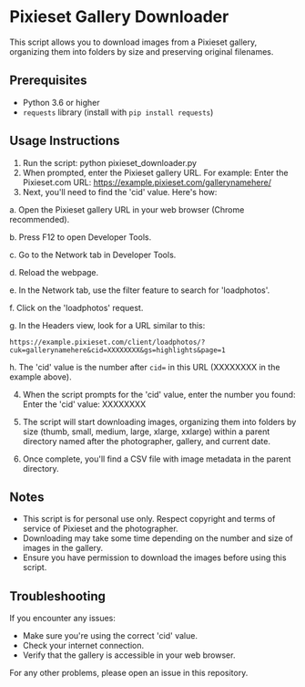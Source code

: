 # Pixieset Gallery Downloader

This script allows you to download images from a Pixieset gallery, organizing them into folders by size and preserving original filenames.

## Prerequisites

- Python 3.6 or higher
- `requests` library (install with `pip install requests`)

## Usage Instructions

1. Run the script: python pixieset_downloader.py
2. When prompted, enter the Pixieset gallery URL. For example: Enter the Pixieset.com URL: https://example.pixieset.com/gallerynamehere/
3. Next, you'll need to find the 'cid' value. Here's how:

a. Open the Pixieset gallery URL in your web browser (Chrome recommended).

b. Press F12 to open Developer Tools.

c. Go to the Network tab in Developer Tools.

d. Reload the webpage.

e. In the Network tab, use the filter feature to search for 'loadphotos'.

f. Click on the 'loadphotos' request.

g. In the Headers view, look for a URL similar to this:
   ```
   https://example.pixieset.com/client/loadphotos/?cuk=gallerynamehere&cid=XXXXXXXX&gs=highlights&page=1
   ```

h. The 'cid' value is the number after `cid=` in this URL (XXXXXXXX in the example above).

4. When the script prompts for the 'cid' value, enter the number you found: Enter the 'cid' value: XXXXXXXX

5. The script will start downloading images, organizing them into folders by size (thumb, small, medium, large, xlarge, xxlarge) within a parent directory named after the photographer, gallery, and current date.

6. Once complete, you'll find a CSV file with image metadata in the parent directory.

## Notes

- This script is for personal use only. Respect copyright and terms of service of Pixieset and the photographer.
- Downloading may take some time depending on the number and size of images in the gallery.
- Ensure you have permission to download the images before using this script.

## Troubleshooting

If you encounter any issues:
- Make sure you're using the correct 'cid' value.
- Check your internet connection.
- Verify that the gallery is accessible in your web browser.

For any other problems, please open an issue in this repository.
